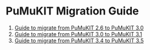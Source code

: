 PuMuKIT Migration Guide
=======================

1. [Guide to migrate from PuMuKIT 2.6 to PuMuKIT 3.0](migration_guides/from2.6to3.0.md)
2. [Guide to migrate from PuMuKIT 3.0 to PuMuKIT 3.1](migration_guides/from3.0to3.1.md)
3. [Guide to migrate from PuMuKIT 3.4 to PuMuKIT 3.5](migration_guides/from3.4to3.5.md)

